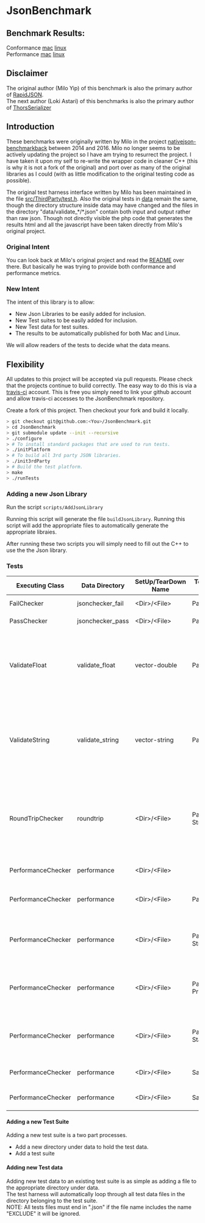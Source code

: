 
# JsonBenchmark

## Benchmark Results:
Conformance [mac](https://LokiAstari.com/Json/Conformance.osx.html) [linux](https://LokiAstari.com/Json/Conformance.linux.html)  
Performance [mac](https://LokiAstari.com/Json/Performance.osx.html) [linux](https://LokiAstari.com/Json/Performance.linux.html)  

## Disclaimer
The original author (Milo Yip) of this benchmark is also the primary author of [RapidJSON](https://github.com/miloyip/rapidjson).  
The next author (Loki Astari) of this benchmarks is also the primary author of [ThorsSerializer](https://github.com/Loki-Astari/ThorsSerializer)  

## Introduction
These benchmarks were originally written by Milo in the project [nativejson-benchmarkback](https://github.com/miloyip/nativejson-benchmark) between 2014 and 2016. Milo no longer seems to be actively updating the project so I have am trying to resurrect the project. I have taken it upon my self to re-write the wrapper code in cleaner C++ (this is why it is not a fork of the original) and port over as many of the original libraries as I could (with as little modification to the original testing code as possible).

The original test harness interface written by Milo has been maintained in the file [src/ThirdParty/test.h](https://github.com/Loki-Astari/JsonBenchmark/blob/master/src/ThirdParty/test.h). Also the original tests in [data](https://github.com/Loki-Astari/JsonBenchmark/tree/master/data) remain the same, though the directory structure inside data may have changed and the files in the directory "data/validate_&ast;/&ast;.json" contain both input and output rather than raw json. Though not directly visible the php code that generates the results html and all the javascript have been taken directly from Milo's original project.

### Original Intent
You can look back at Milo's original project and read the [README](https://github.com/miloyip/nativejson-benchmark) over there. But basically he was trying to provide both conformance and performance metrics.

### New Intent
The intent of this library is to allow:

* New Json Libraries to be easily added for inclusion.
* New Test suites to be easily added for inclusion.
* New Test data for test suites.
* The results to be automatically published for both Mac and Linux.

We will allow readers of the tests to decide what the data means.

## Flexibility

All updates to this project will be accepted via pull requests. Please check that the projects continue to build correctly. The easy way to do this is via a [travis-ci](https://travis-ci.org) account. This is free you simply need to link your github account and allow travis-ci accesses to the JsonBenchmark repository.

Create a fork of this project. Then checkout your fork and build it locally.

````bash
> git checkout git@github.com:<You>/JsonBenchmark.git
> cd JsonBenchmark
> git submodule update --init --recursive
> ./configure
> # To install standard packages that are used to run tests.
> ./initPlatform
> # To build all 3rd party JSON libraries.
> ./init3rdParty
> # Build the test platform.
> make
> ./runTests
````

### Adding a new Json Library

Run the script `scripts/AddJsonLibrary`

Running this script will generate the file `buildJsonLibrary`. Running this script will add the appropriate files to automatically generate the appropriate libraies.

After running these two scripts you will simply need to fill out the C++ to use the the Json library.

### Tests

Executing Class | Data Directory | SetUp/TearDown Name | TestBase API Used | TestDescription
--------------- | -------------- | ------------------- | ----------------- | ---------------
FailChecker           | jsonchecker_fail  | &lt;Dir&gt;/&lt;File&gt;  | Parse()           | Tests that should all fail.
PassChecker           | jsonchecker_pass  | &lt;Dir&gt;/&lt;File&gt;  | Parse()           | Tests that should all pass.
ValidateFloat         | validate_float    | vector-double | ParseDouble()     | Float Value (as a string) and a floating point value. Make sure the string is correctly converted to a floating point value.
ValidateString        | validate_string   | vector-string | ParseString()     | String with escape sequences and utf-8 encoded string. Make sure the escaped string is correctly converted to utf-8.
RoundTripChecker      | roundtrip         | &lt;Dir&gt;/&lt;File&gt;  | Parse() Stringify()  | A Json object is read into internal representation then converted back to a string. Ignore space (not in a string) make sure they are the same.
PerformanceChecker    | performance       | &lt;Dir&gt;/&lt;File&gt;  |                      | Some big Json objects. See below:
PerformanceChecker    | performance       | &lt;Dir&gt;/&lt;File&gt;  | Parse()              | Parse: Parse Json string into object: Get execution time.
PerformanceChecker    | performance       | &lt;Dir&gt;/&lt;File&gt;  | Parse() Stringify()  | Stringify: Convert internal object to string (Object from Parse): Get execusion time.
PerformanceChecker    | performance       | &lt;Dir&gt;/&lt;File&gt;  | Parse() Prettify()   | Prettify: Like stringify but is supposed do generate neat Json: Get execution time.
PerformanceChecker    | performance       | &lt;Dir&gt;/&lt;File&gt;  | Parse() Statistics() | Statistics: Make sure the correct number of objects are created by Parse.
PerformanceChecker    | performance       | &lt;Dir&gt;/&lt;File&gt;  | SaxRoundtrip()       | SaxRoundtrip: Needs documentation.
PerformanceChecker    | performance       | &lt;Dir&gt;/&lt;File&gt;  | SaxStatistics()      | SaxStatistics: Needs documentation.

#### Adding a new Test Suite

Adding a new test suite is a two part processes.

* Add a new directory under data to hold the test data.
* Add a test suite

#### Adding new Test data

Adding new test data to an existing test suite is as simple as adding a file to the appropriate directory under data.  
The test harness will automatically loop through all test data files in the directory belonging to the test suite.  
NOTE: All tests files must end in ".json" if the file name includes the name "EXCLUDE" it will be ignored.


